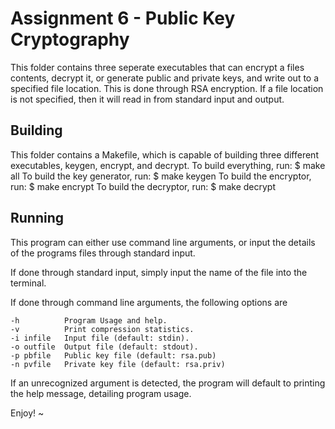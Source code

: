 # Assignment 6 - Public Key Cryptography

This folder contains three seperate executables
that can encrypt a files contents, decrypt it,
or generate public and private keys, and write
out to a specified file location. This is done
through RSA encryption. If a file location is
not specified, then it will read in from
standard input and output.

## Building

This folder contains a Makefile, which is capable of
building three different executables, keygen, encrypt,
and decrypt.
To build everything, run:
$ make all
To build the key generator, run:
$ make keygen
To build the encryptor, run:
$ make encrypt
To build the decryptor, run:
$ make decrypt

## Running

This program can either use command line arguments, or input
the details of the programs files through standard input.

If done through standard input, simply input the name of the
file into the terminal.

If done through command line arguments, the following options are

    -h          Program Usage and help.
    -v          Print compression statistics.
    -i infile   Input file (default: stdin).
    -o outfile  Output file (default: stdout).
    -p pbfile   Public key file (default: rsa.pub)
    -n pvfile   Private key file (default: rsa.priv)

If an unrecognized argument is detected, the program will default to
printing the help message, detailing program usage.

Enjoy!
~             
